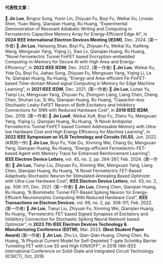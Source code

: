 #### 代表性文章：
	<strong>Jin Luo</strong>, Bingrui Song, Yuxin Lin, Zhiyuan Fu, Boyi Fu, Weikai Xu, Linxiao Shen, Yuan Wang, Qianqian Huang, Ru Huang, “Experimental Demonstration of Resonant Adiabatic Writing and Computing in Ferroelectric Capacitive Memory Array for Energy-Efficient Edge AI”, in <strong>2024 IEEE International Electron Devices Meeting (IEDM)</strong>, Dec. 2024. (第一作者)
	<strong>Jin Luo</strong>, Hanyong Shao, Boyi Fu, Zhiyuan Fu, Weikai Xu, Kaifeng Wang, Mengxuan Yang, Yiqing Li, Xiao Lv, Qianqian Huang, Ru Huang, “Novel Ferroelectric Tunnel FinFET based Encryption-embedded Computing-in-Memory for Secure AI with High Area-and Energy-Efficiency”, in <strong>2022 IEEE IEDM</strong>, Dec. 2022. (第一作者)
	<strong>Jin Luo</strong>, Weikai Xu, Yide Du, Boyi Fu, Jiahao Song, Zhiyuan Fu, Mengxuan Yang, Yiqing Li, Le Ye, Qianqian Huang, Ru Huang, “Energy-and Area-efficient Fe-FinFET-based Time-domain Mixed-signal Computing in Memory for Edge Machine Learning”, in <strong>2021 IEEE IEDM</strong>, Dec. 2021. (第一作者)
	<strong>Jin Luo</strong>, Liutao Yu, Tianyi Liu, Mengxuan Yang, Zhiyuan Fu, Zhongxin Liang, Liang Chen, Cheng Chen, Shuhan Liu, Si Wu, Qianqian Huang, Ru Huang, “Capacitor-less Stochastic Leaky-FeFET Neuron of Both Excitatory and Inhibitory Connections for SNN with Reduced Hardware Cost”, in <strong>2019 IEEE IEDM</strong>, Dec. 2019. (第一作者)
	<strong>Jin Luo#</strong>, Weikai Xu#, Boyi Fu, Zheru Yu, Mengxuan Yang, Yiqing Li, Qianqian Huang, Ru Huang, “A Novel Ambipolar Ferroelectric Tunnel FinFET based Content Addressable Memory with Ultra-low Hardware Cost and High Energy Efficiency for Machine Learning”, in <strong>2022 IEEE Symposium on VLSI Technology and Circuits (VLSI)</strong>, Jun. 2022. (#共同一作)
	<strong>Jin Luo</strong>, Boyi Fu, Yide Du, Xinming Wei, Chang Su, Mengxuan Yang, Qianqian Huang, Ru Huang, “Energy-efficient Ferroelectric-FET-based Agent with Memory Trace for Enhanced Reinforcement Learning”, <strong>IEEE Electron Device Letters</strong>, vol. 45, no. 2, pp. 264-267, Feb. 2024. (第一作者)
	<strong>Jin Luo</strong>, Tianyi Liu, Zhiyuan Fu, Xinming Wei, Mengxuan Yang, Liang Chen, Qianqian Huang, Ru Huang, “A Novel Ferroelectric FET-Based Adaptively-Stochastic Neuron for Stimulated-Annealing Based Optimizer with Ultra-Low Hardware Cost”, <strong>IEEE Electron Device Letters</strong>, vol. 43, no. 2, pp. 308-311, Dec. 2021. (第一作者)
	<strong>Jin Luo</strong>, Cheng Chen, Qianqian Huang, Ru Huang, “A Biomimetic Tunnel FET-Based Spiking Neuron for Energy-Efficient Neuromorphic Computing With Reduced Hardware Cost”, <strong>IEEE Transactions on Electron Devices</strong>, vol. 69, no. 2, pp. 308-311, Feb. 2022. (第一作者)
	<strong>Jin Luo</strong>, Tianyi Liu, Zhiyuan Fu, Xinming Wei, Qianqian Huang, Ru Huang, “Ferroelectric FET based Signed Synapses of Excitatory and Inhibitory Connection for Stochastic Spiking Neural Network based Optimizer”, in <strong>2023 7th IEEE Electron Devices Technology & Manufacturing Conference (EDTM)</strong>, Mar. 2023. <strong>(Best Student Paper Award)</strong> (第一作者)
	<strong>Jin Luo</strong>, Zhu Lv, Qian-Qian Huang, Cheng Chen, Ru Huang, “A Physical Current Model for Self-Depleted T-gate Schottky Barrier Tunneling FET with Low SS and High ION/IOFF”, in 2018 14th IEEE International Conference on Solid-State and Integrated Circuit Technology (ICSICT), Oct, 2018.